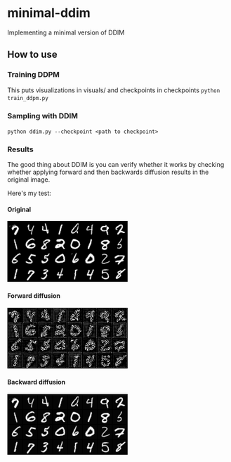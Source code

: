 # minimal-ddim
Implementing a minimal version of DDIM

## How to use

### Training DDPM
This puts visualizations in visuals/ and checkpoints in checkpoints
`python train_ddpm.py`

### Sampling with DDIM
`python ddim.py --checkpoint <path to checkpoint>`


### Results

The good thing about DDIM is you can verify whether it works by checking whether applying forward and then backwards diffusion results in the original image. 

Here's my test:

#### Original
![alt text](/images/original.png)

#### Forward diffusion
![alt text](/images/ddim_forward.png)


#### Backward diffusion
![alt text](/images/ddim_backward.png)